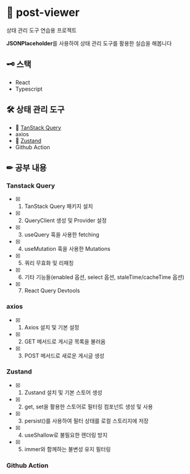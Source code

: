 # 👀 post-viewer

상태 관리 도구 연습용 프로젝트

**JSONPlaceholder**를 사용하여 상태 관리 도구를 활용한 실습을 해봅니다

## 🗝 스택

- React
- Typescript

## 🛠 상태 관리 도구

- 🌴 [TanStack Query](https://ldd6cr-adness.tistory.com/303)
- axios
- 🐻 [Zustand](https://ldd6cr-adness.tistory.com/297)
- Github Action

## ✏ 공부 내용

### Tanstack Query

- [x] 1. TanStack Query 패키지 설치
- [x] 2. QueryClient 생성 및 Provider 설정
- [x] 3. useQuery 훅을 사용한 fetching
- [x] 4. useMutation 훅을 사용한 Mutations
- [x] 5. 쿼리 무효화 및 리패칭
- [x] 6. 기타 기능들(enabled 옵션, select 옵션, staleTime/cacheTime 옵션)
- [x] 7. React Query Devtools

### axios

- [x] 1. Axios 설치 및 기본 설정
- [x] 2. GET 메서드로 게시글 목록을 불러옴
- [x] 3. POST 메서드로 새로운 게시글 생성

### Zustand

- [x] 1. Zustand 설치 및 기본 스토어 생성
- [x] 2. get, set을 활용한 스토어로 필터링 컴포넌트 생성 및 사용
- [x] 3. persist()를 사용하여 필터 상태를 로컬 스토리지에 저장
- [x] 4. useShallow로 불필요한 렌더링 방지
- [x] 5. immer와 함께하는 불변성 유지 필터링

### Github Action
